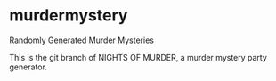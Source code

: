 # murdermystery
Randomly Generated Murder Mysteries

This is the git branch of NIGHTS OF MURDER, a murder mystery party generator.